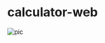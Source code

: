 ﻿# calculator-web
![pic](https://github.com/mkaragoz01/calculator-web/assets/127658520/5b80e647-9aeb-402a-9652-14a482b47cb6)
